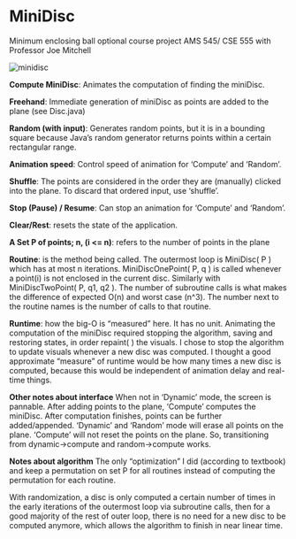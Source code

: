 # MiniDisc
Minimum enclosing ball
optional course project AMS 545/ CSE 555 with Professor Joe Mitchell

![minidisc](https://i.imgur.com/f4Kl8RO.png)

**Compute MiniDisc**: Animates the computation of finding the miniDisc.

**Freehand**: Immediate generation of miniDisc as points are added to the plane (see Disc.java)

**Random (with input)**: Generates random points, but it is in a bounding square because Java’s random generator returns points within a certain rectangular range.

**Animation speed**: Control speed of animation for ‘Compute’ and ‘Random’.


**Shuffle**: The points are considered in the order they are (manually) clicked into the plane. To discard that ordered input, use ‘shuffle’.

**Stop (Pause) / Resume**: Can stop an animation for ‘Compute’ and ‘Random’.

**Clear/Rest**: resets the state of the application.

**A Set P of points; n, (i <= n)**: refers to the number of points in the plane


**Routine**: is the method being called. The outermost loop is MiniDisc( P ) which has at most n iterations. MiniDiscOnePoint( P, q ) is called whenever a point(i) is not enclosed in the current disc. Similarly with MiniDiscTwoPoint( P, q1, q2 ). The number of subroutine calls is what makes the difference of expected O(n) and worst case (n^3). The number next to the routine names is the number of calls to that routine.

**Runtime**:  how the big-O is “measured” here. It has no unit. Animating the computation of the miniDisc required stopping the algorithm, saving and restoring states, in order repaint( ) the visuals. I chose to stop the algorithm to update visuals whenever  a new disc was computed. I thought a good approximate “measure” of runtime would be how many times a new disc is computed, because this would be independent of animation delay and real-time things.

**Other notes about interface**
When not in ‘Dynamic’ mode, the screen is pannable. After adding points to the plane, ‘Compute’ computes the miniDisc.  After computation finishes, points can be further added/appended. ‘Dynamic’ and ‘Random’ mode will erase all points on the plane. ‘Compute’ will not reset the points on the plane. So, transitioning from dynamic->compute and random->compute works.

**Notes about algorithm**
The only “optimization” I did (according to textbook) and keep a permutation on set P for all routines instead of computing the permutation for each routine. 

With randomization, a disc is only computed a certain number of times in the early iterations of the outermost loop via subroutine calls, then for a good majority of the rest of outer loop, there is no need for a new disc to be computed anymore, which allows the algorithm to finish in near linear time.
